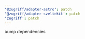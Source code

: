 ```yaml
---
'@zugriff/adapter-astro': patch
'@zugriff/adapter-sveltekit': patch
'zugriff': patch
---
```


bump dependencies
